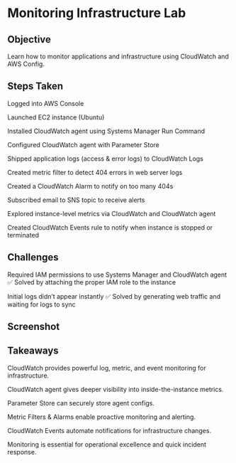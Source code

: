 # Monitoring Infrastructure Lab
## Objective
Learn how to monitor applications and infrastructure using CloudWatch and AWS Config.

## Steps Taken
Logged into AWS Console

Launched EC2 instance (Ubuntu)

Installed CloudWatch agent using Systems Manager Run Command

Configured CloudWatch agent with Parameter Store

Shipped application logs (access & error logs) to CloudWatch Logs

Created metric filter to detect 404 errors in web server logs

Created a CloudWatch Alarm to notify on too many 404s

Subscribed email to SNS topic to receive alerts

Explored instance-level metrics via CloudWatch and CloudWatch agent

Created CloudWatch Events rule to notify when instance is stopped or terminated

## Challenges
Required IAM permissions to use Systems Manager and CloudWatch agent
✅ Solved by attaching the proper IAM role to the instance

Initial logs didn’t appear instantly
✅ Solved by generating web traffic and waiting for logs to sync

## Screenshot


## Takeaways
CloudWatch provides powerful log, metric, and event monitoring for infrastructure.

CloudWatch agent gives deeper visibility into inside-the-instance metrics.

Parameter Store can securely store agent configs.

Metric Filters & Alarms enable proactive monitoring and alerting.

CloudWatch Events automate notifications for infrastructure changes.

Monitoring is essential for operational excellence and quick incident response.
